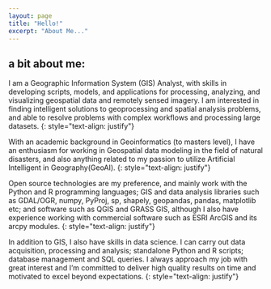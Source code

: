 ```yaml
---
layout: page
title: "Hello!"
excerpt: "About Me..."
---
```


## a bit about me:
I am a Geographic Information System (GIS) Analyst, with skills in developing scripts, models, and applications for processing, analyzing, and visualizing geospatial data and remotely sensed imagery. I am interested in finding intelligent solutions to geoprocessing and spatial analysis problems, and able to resolve problems with complex workflows and processing large datasets.
{: style="text-align: justify"}

With an academic background in Geoinformatics (to masters level), I have an enthusiasm for working in Geospatial data modeling in the field of natural disasters, and also anything related to my passion to utilize Artificial Intelligent  in Geography(GeoAI).
{: style="text-align: justify"}

Open source technologies are my preference, and mainly work with the Python and R programming languages; GIS and data analysis libraries such as GDAL/OGR, numpy, PyProj, sp, shapely, geopandas, pandas, matplotlib etc; and software such as QGIS and GRASS GIS, although I also have experience working with commercial software such as ESRI ArcGIS and its arcpy modules.
{: style="text-align: justify"}

In addition to GIS, I also have skills in data science. I can carry out data acquisition, processing and analysis; standalone Python and R scripts; database management and SQL queries. I always approach my job with great interest and I’m committed to deliver high quality results on time and motivated to excel beyond expectations.
{: style="text-align: justify"}
